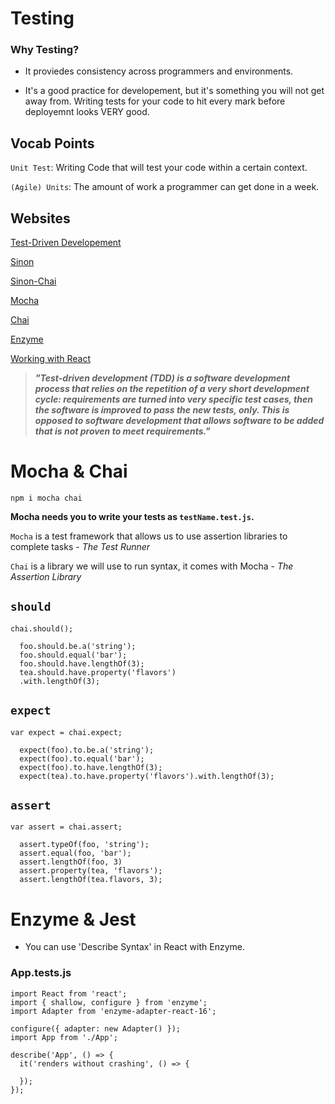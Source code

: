 # Testing

### Why Testing?

* It proviedes consistency across programmers and environments.

* It's a good practice for developement, but it's something you will not get away from. Writing tests for your code to hit every mark before deployemnt looks VERY good.

## Vocab Points

`Unit Test`: Writing Code that will test your code within a certain context.

`(Agile) Units`: The amount of work a programmer can get done in a week.

## Websites

[Test-Driven Developement](https://en.wikipedia.org/wiki/Test-driven_development)

[Sinon](http://sinonjs.org/)

[Sinon-Chai](https://github.com/domenic/sinon-chai)

[Mocha](https://mochajs.org/)

[Chai](http://www.chaijs.com/)

[Enzyme](https://github.com/airbnb/enzyme)

[Working with React](http://airbnb.io/enzyme/docs/installation/react-16.html)

> **_"Test-driven development (TDD) is a software development process that relies on the repetition of a very short development cycle: requirements are turned into very specific test cases, then the software is improved to pass the new tests, only. This is opposed to software development that allows software to be added that is not proven to meet requirements."_**

# Mocha & Chai

`npm i mocha chai`

**Mocha needs you to write your tests as `testName.test.js`.**

`Mocha` is a test framework that allows us to use assertion libraries to complete tasks - _The Test Runner_

`Chai` is a library we will use to run syntax, it comes with Mocha - _The Assertion Library_

## `should`

```JS
chai.should();

  foo.should.be.a('string');
  foo.should.equal('bar');
  foo.should.have.lengthOf(3);
  tea.should.have.property('flavors')
  .with.lengthOf(3);
```

## `expect`

```JS
var expect = chai.expect;

  expect(foo).to.be.a('string');
  expect(foo).to.equal('bar');
  expect(foo).to.have.lengthOf(3);
  expect(tea).to.have.property('flavors').with.lengthOf(3);
```

## `assert`

```JS
var assert = chai.assert;

  assert.typeOf(foo, 'string');
  assert.equal(foo, 'bar');
  assert.lengthOf(foo, 3)
  assert.property(tea, 'flavors');
  assert.lengthOf(tea.flavors, 3);
```

# Enzyme & Jest

* You can use 'Describe Syntax' in React with Enzyme.

### App.tests.js

```JS
import React from 'react';
import { shallow, configure } from 'enzyme';
import Adapter from 'enzyme-adapter-react-16';

configure({ adapter: new Adapter() });
import App from './App';

describe('App', () => {
  it('renders without crashing', () => {

  });
});
```
